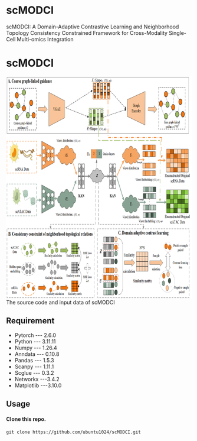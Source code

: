 # scMODCI
scMODCI: A Domain-Adaptive Contrastive Learning and Neighborhood Topology Consistency Constrained Framework for Cross-Modality Single-Cell Multi-omics Integration

# scMODCI
<img src="Model image/scMODCI.png" width="800" height="600" />
The source code and input data of scMODCI

## Requirement
- Pytorch --- 2.6.0
- Python --- 3.11.11
- Numpy --- 1.26.4
- Anndata --- 0.10.8
- Pandas --- 1.5.3
- Scanpy --- 1.11.1
- Scglue --- 0.3.2
- Networkx ---3.4.2
- Matplotlib ---3.10.0

## Usage
#### Clone this repo.
```
git clone https://github.com/ubuntu1024/scMODCI.git
```
